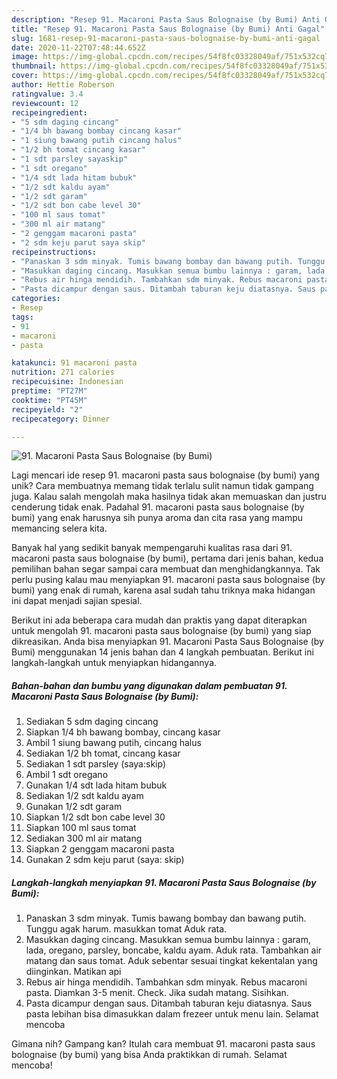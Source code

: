 ```yaml
---
description: "Resep 91. Macaroni Pasta Saus Bolognaise (by Bumi) Anti Gagal"
title: "Resep 91. Macaroni Pasta Saus Bolognaise (by Bumi) Anti Gagal"
slug: 1681-resep-91-macaroni-pasta-saus-bolognaise-by-bumi-anti-gagal
date: 2020-11-22T07:48:44.652Z
image: https://img-global.cpcdn.com/recipes/54f8fc03328049af/751x532cq70/91-macaroni-pasta-saus-bolognaise-by-bumi-foto-resep-utama.jpg
thumbnail: https://img-global.cpcdn.com/recipes/54f8fc03328049af/751x532cq70/91-macaroni-pasta-saus-bolognaise-by-bumi-foto-resep-utama.jpg
cover: https://img-global.cpcdn.com/recipes/54f8fc03328049af/751x532cq70/91-macaroni-pasta-saus-bolognaise-by-bumi-foto-resep-utama.jpg
author: Hettie Roberson
ratingvalue: 3.4
reviewcount: 12
recipeingredient:
- "5 sdm daging cincang"
- "1/4 bh bawang bombay cincang kasar"
- "1 siung bawang putih cincang halus"
- "1/2 bh tomat cincang kasar"
- "1 sdt parsley sayaskip"
- "1 sdt oregano"
- "1/4 sdt lada hitam bubuk"
- "1/2 sdt kaldu ayam"
- "1/2 sdt garam"
- "1/2 sdt bon cabe level 30"
- "100 ml saus tomat"
- "300 ml air matang"
- "2 genggam macaroni pasta"
- "2 sdm keju parut saya skip"
recipeinstructions:
- "Panaskan 3 sdm minyak. Tumis bawang bombay dan bawang putih. Tunggu agak harum. masukkan tomat Aduk rata."
- "Masukkan daging cincang. Masukkan semua bumbu lainnya : garam, lada, oregano, parsley, boncabe, kaldu ayam. Aduk rata. Tambahkan air matang dan saus tomat. Aduk sebentar sesuai tingkat kekentalan yang diinginkan. Matikan api"
- "Rebus air hinga mendidih. Tambahkan sdm minyak. Rebus macaroni pasta. Diamkan 3-5 menit. Check. Jika sudah matang. Sisihkan."
- "Pasta dicampur dengan saus. Ditambah taburan keju diatasnya. Saus pasta lebihan bisa dimasukkan dalam frezeer untuk menu lain. Selamat mencoba"
categories:
- Resep
tags:
- 91
- macaroni
- pasta

katakunci: 91 macaroni pasta 
nutrition: 271 calories
recipecuisine: Indonesian
preptime: "PT27M"
cooktime: "PT45M"
recipeyield: "2"
recipecategory: Dinner

---
```



![91. Macaroni Pasta Saus Bolognaise (by Bumi)](https://img-global.cpcdn.com/recipes/54f8fc03328049af/751x532cq70/91-macaroni-pasta-saus-bolognaise-by-bumi-foto-resep-utama.jpg)

Lagi mencari ide resep 91. macaroni pasta saus bolognaise (by bumi) yang unik? Cara membuatnya memang tidak terlalu sulit namun tidak gampang juga. Kalau salah mengolah maka hasilnya tidak akan memuaskan dan justru cenderung tidak enak. Padahal 91. macaroni pasta saus bolognaise (by bumi) yang enak harusnya sih punya aroma dan cita rasa yang mampu memancing selera kita.



Banyak hal yang sedikit banyak mempengaruhi kualitas rasa dari 91. macaroni pasta saus bolognaise (by bumi), pertama dari jenis bahan, kedua pemilihan bahan segar sampai cara membuat dan menghidangkannya. Tak perlu pusing kalau mau menyiapkan 91. macaroni pasta saus bolognaise (by bumi) yang enak di rumah, karena asal sudah tahu triknya maka hidangan ini dapat menjadi sajian spesial.


Berikut ini ada beberapa cara mudah dan praktis yang dapat diterapkan untuk mengolah 91. macaroni pasta saus bolognaise (by bumi) yang siap dikreasikan. Anda bisa menyiapkan 91. Macaroni Pasta Saus Bolognaise (by Bumi) menggunakan 14 jenis bahan dan 4 langkah pembuatan. Berikut ini langkah-langkah untuk menyiapkan hidangannya.

<!--inarticleads1-->

##### Bahan-bahan dan bumbu yang digunakan dalam pembuatan 91. Macaroni Pasta Saus Bolognaise (by Bumi):

1. Sediakan 5 sdm daging cincang
1. Siapkan 1/4 bh bawang bombay, cincang kasar
1. Ambil 1 siung bawang putih, cincang halus
1. Sediakan 1/2 bh tomat, cincang kasar
1. Sediakan 1 sdt parsley (saya:skip)
1. Ambil 1 sdt oregano
1. Gunakan 1/4 sdt lada hitam bubuk
1. Sediakan 1/2 sdt kaldu ayam
1. Gunakan 1/2 sdt garam
1. Siapkan 1/2 sdt bon cabe level 30
1. Siapkan 100 ml saus tomat
1. Sediakan 300 ml air matang
1. Siapkan 2 genggam macaroni pasta
1. Gunakan 2 sdm keju parut (saya: skip)




<!--inarticleads2-->

##### Langkah-langkah menyiapkan 91. Macaroni Pasta Saus Bolognaise (by Bumi):

1. Panaskan 3 sdm minyak. Tumis bawang bombay dan bawang putih. Tunggu agak harum. masukkan tomat Aduk rata.
1. Masukkan daging cincang. Masukkan semua bumbu lainnya : garam, lada, oregano, parsley, boncabe, kaldu ayam. Aduk rata. Tambahkan air matang dan saus tomat. Aduk sebentar sesuai tingkat kekentalan yang diinginkan. Matikan api
1. Rebus air hinga mendidih. Tambahkan sdm minyak. Rebus macaroni pasta. Diamkan 3-5 menit. Check. Jika sudah matang. Sisihkan.
1. Pasta dicampur dengan saus. Ditambah taburan keju diatasnya. Saus pasta lebihan bisa dimasukkan dalam frezeer untuk menu lain. Selamat mencoba




Gimana nih? Gampang kan? Itulah cara membuat 91. macaroni pasta saus bolognaise (by bumi) yang bisa Anda praktikkan di rumah. Selamat mencoba!
